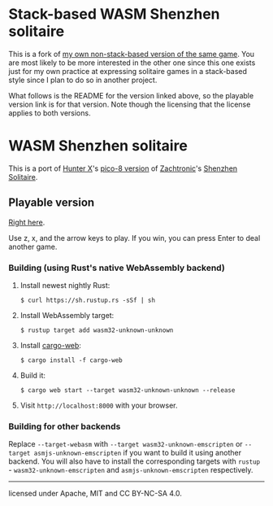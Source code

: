 # Stack-based WASM Shenzhen solitaire

This is a fork of [my own non-stack-based version of the same game](https://github.com/Ryan1729/wasm_shenzhen_solitaire). You are most likely to be more interested in the other one since this one exists just for my own practice at expressing solitaire games in a stack-based style since I plan to do so in another project.

What follows is the README for the version linked above, so the playable version link is for that version. Note though the licensing that the license applies to both versions.

# WASM Shenzhen solitaire

This is a port of [Hunter X](https://www.lexaloffle.com/bbs/?uid=26640)'s [pico-8 version](https://www.lexaloffle.com/bbs/?pid=46634&tid=30310) of [Zachtronic](https://www.zachtronics.com)'s [Shenzhen Solitaire](http://store.steampowered.com/app/570490/SHENZHEN_SOLITAIRE/).

## Playable version

[Right here](https://ryan1729.github.io/wasm_shenzhen_solitaire/).

Use z, x, and the arrow keys to play. If you win, you can press Enter to deal another game.

### Building (using Rust's native WebAssembly backend)

1. Install newest nightly Rust:

       $ curl https://sh.rustup.rs -sSf | sh

2. Install WebAssembly target:

       $ rustup target add wasm32-unknown-unknown

3. Install [cargo-web]:

       $ cargo install -f cargo-web

4. Build it:

       $ cargo web start --target wasm32-unknown-unknown --release

5. Visit `http://localhost:8000` with your browser.

[cargo-web]: https://github.com/koute/cargo-web

### Building for other backends

Replace `--target-webasm` with `--target wasm32-unknown-emscripten` or `--target asmjs-unknown-emscripten`
if you want to build it using another backend. You will also have to install the
corresponding targets with `rustup` - `wasm32-unknown-emscripten` and `asmjs-unknown-emscripten`
respectively.

___

licensed under Apache, MIT and CC BY-NC-SA 4.0.
